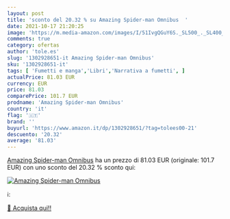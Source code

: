 ```yaml
---
layout: post
title: 'sconto del 20.32 % su Amazing Spider-man Omnibus  '
date: 2021-10-17 21:20:25
image: 'https://m.media-amazon.com/images/I/51IvgQGuY6S._SL500_._SL400_.jpg'
comments: true
category: ofertas
author: 'tole.es'
slug: '1302928651-it Amazing Spider-man Omnibus'
sku: '1302928651-it'
tags: [ 'Fumetti e manga','Libri','Narrativa a fumetti', ]
actualPrice: 81.03 EUR
currency: EUR
price: 81.03
comparePrice: 101.7 EUR
prodname: 'Amazing Spider-man Omnibus'
country: 'it'
flag: '🇮🇹'
brand: ''
buyurl: 'https://www.amazon.it/dp/1302928651/?tag=tolees00-21'
descuento: '20.32'
average: '81.03'
---
```


[Amazing Spider-man Omnibus](https://www.amazon.it/dp/1302928651/?tag=tolees00-21) ha un prezzo di 81.03 EUR (originale: 101.7 EUR) con uno sconto del 20.32 % sconto qui:

[![Amazing Spider-man Omnibus](https://m.media-amazon.com/images/I/51IvgQGuY6S._SL500_._SL400_.jpg)](https://www.amazon.it/dp/1302928651/?tag=tolees00-21)

ℹ️:


[🛒 Acquista qui!!](https://www.amazon.it/dp/1302928651/?tag=tolees00-21)
